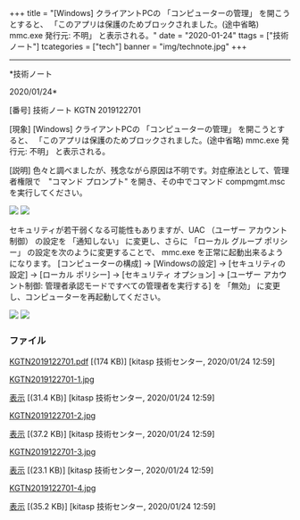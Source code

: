 ﻿+++
title = "[Windows] クライアントPCの 「コンピューターの管理」 を開こうとすると、 「このアプリは保護のためブロックされました。(途中省略) mmc.exe 発行元: 不明」 と表示される。"
date = "2020-01-24"
ttags = ["技術ノート"]
tcategories = ["tech"]
banner = "img/technote.jpg"
+++

-----------------------------------------------------------------------------------------------------------------------------

*技術ノート

2020/01/24*


[番号]
技術ノート KGTN 2019122701

[現象]
[Windows] クライアントPCの 「コンピューターの管理」 を開こうとすると、
「このアプリは保護のためブロックされました。(途中省略) mmc.exe 発行元:
不明」 と表示される。

[説明]
色々と調べましたが、残念ながら原因は不明です。対症療法として、管理者権限で　"コマンド
プロンプト" を開き、その中でコマンド compmgmt.msc を実行してください。

![](http://techreport.kitasp.net/attachments/download/4444/KGTN2019122701-1.jpg)
![](http://techreport.kitasp.net/attachments/download/4445/KGTN2019122701-2.jpg)

セキュリティが若干弱くなる可能性もありますが、UAC （ユーザー
アカウント制御） の設定を 「通知しない」 に変更し、さらに 「ローカル
グループ ポリシー」 の設定を次のように変更することで、 mmc.exe
を正常に起動出来るようになります。 [コンピューターの構成] →
[Windowsの設定] → [セキュリティの設定] → [ローカル ポリシー] →
[セキュリティ オプション] → [ユーザー アカウント制御:
管理者承認モードですべての管理者を実行する] を 「無効」
に変更し、コンピューターを再起動してください。

![](http://techreport.kitasp.net/attachments/download/4446/KGTN2019122701-3.jpg)
![](http://techreport.kitasp.net/attachments/download/4447/KGTN2019122701-4.jpg)


### ファイル

 
 


[KGTN2019122701.pdf](http://techreport.kitasp.net/attachments/download/4443/KGTN2019122701.pdf)
 [(174 KB)] [kitasp 技術センター, 2020/01/24
12:59]

[KGTN2019122701-1.jpg](http://techreport.kitasp.net/attachments/download/4444/KGTN2019122701-1.jpg)

[表示](http://techreport.kitasp.net/attachments/4444/KGTN2019122701-1.jpg "表示")
 [(31.4 KB)] [kitasp 技術センター, 2020/01/24
12:59]

[KGTN2019122701-2.jpg](http://techreport.kitasp.net/attachments/download/4445/KGTN2019122701-2.jpg)

[表示](http://techreport.kitasp.net/attachments/4445/KGTN2019122701-2.jpg "表示")
 [(37.2 KB)] [kitasp 技術センター, 2020/01/24
12:59]

[KGTN2019122701-3.jpg](http://techreport.kitasp.net/attachments/download/4446/KGTN2019122701-3.jpg)

[表示](http://techreport.kitasp.net/attachments/4446/KGTN2019122701-3.jpg "表示")
 [(23.1 KB)] [kitasp 技術センター, 2020/01/24
12:59]

[KGTN2019122701-4.jpg](http://techreport.kitasp.net/attachments/download/4447/KGTN2019122701-4.jpg)

[表示](http://techreport.kitasp.net/attachments/4447/KGTN2019122701-4.jpg "表示")
 [(35.2 KB)] [kitasp 技術センター, 2020/01/24
12:59]


 


 

